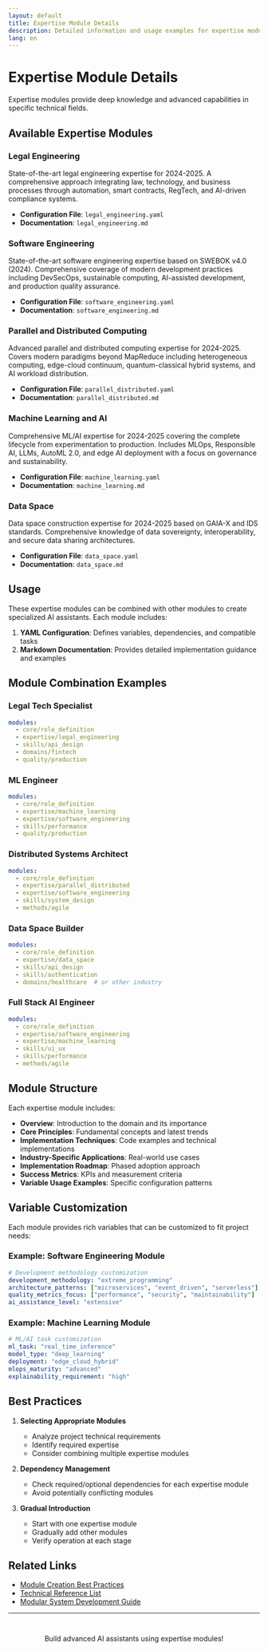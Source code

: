 ```yaml
---
layout: default
title: Expertise Module Details
description: Detailed information and usage examples for expertise modules
lang: en
---
```


# Expertise Module Details

Expertise modules provide deep knowledge and advanced capabilities in specific technical fields.

## Available Expertise Modules

### Legal Engineering
State-of-the-art legal engineering expertise for 2024-2025. A comprehensive approach integrating law, technology, and business processes through automation, smart contracts, RegTech, and AI-driven compliance systems.

- **Configuration File**: `legal_engineering.yaml`
- **Documentation**: `legal_engineering.md`

### Software Engineering
State-of-the-art software engineering expertise based on SWEBOK v4.0 (2024). Comprehensive coverage of modern development practices including DevSecOps, sustainable computing, AI-assisted development, and production quality assurance.

- **Configuration File**: `software_engineering.yaml`
- **Documentation**: `software_engineering.md`

### Parallel and Distributed Computing
Advanced parallel and distributed computing expertise for 2024-2025. Covers modern paradigms beyond MapReduce including heterogeneous computing, edge-cloud continuum, quantum-classical hybrid systems, and AI workload distribution.

- **Configuration File**: `parallel_distributed.yaml`
- **Documentation**: `parallel_distributed.md`

### Machine Learning and AI
Comprehensive ML/AI expertise for 2024-2025 covering the complete lifecycle from experimentation to production. Includes MLOps, Responsible AI, LLMs, AutoML 2.0, and edge AI deployment with a focus on governance and sustainability.

- **Configuration File**: `machine_learning.yaml`
- **Documentation**: `machine_learning.md`

### Data Space
Data space construction expertise for 2024-2025 based on GAIA-X and IDS standards. Comprehensive knowledge of data sovereignty, interoperability, and secure data sharing architectures.

- **Configuration File**: `data_space.yaml`
- **Documentation**: `data_space.md`

## Usage

These expertise modules can be combined with other modules to create specialized AI assistants. Each module includes:

1. **YAML Configuration**: Defines variables, dependencies, and compatible tasks
2. **Markdown Documentation**: Provides detailed implementation guidance and examples

## Module Combination Examples

### Legal Tech Specialist
```yaml
modules:
  - core/role_definition
  - expertise/legal_engineering
  - skills/api_design
  - domains/fintech
  - quality/production
```

### ML Engineer
```yaml
modules:
  - core/role_definition
  - expertise/machine_learning
  - expertise/software_engineering
  - skills/performance
  - quality/production
```

### Distributed Systems Architect
```yaml
modules:
  - core/role_definition
  - expertise/parallel_distributed
  - expertise/software_engineering
  - skills/system_design
  - methods/agile
```

### Data Space Builder
```yaml
modules:
  - core/role_definition
  - expertise/data_space
  - skills/api_design
  - skills/authentication
  - domains/healthcare  # or other industry
```

### Full Stack AI Engineer
```yaml
modules:
  - core/role_definition
  - expertise/software_engineering
  - expertise/machine_learning
  - skills/ui_ux
  - skills/performance
  - methods/agile
```

## Module Structure

Each expertise module includes:

- **Overview**: Introduction to the domain and its importance
- **Core Principles**: Fundamental concepts and latest trends
- **Implementation Techniques**: Code examples and technical implementations
- **Industry-Specific Applications**: Real-world use cases
- **Implementation Roadmap**: Phased adoption approach
- **Success Metrics**: KPIs and measurement criteria
- **Variable Usage Examples**: Specific configuration patterns

## Variable Customization

Each module provides rich variables that can be customized to fit project needs:

### Example: Software Engineering Module
```yaml
# Development methodology customization
development_methodology: "extreme_programming"
architecture_patterns: ["microservices", "event_driven", "serverless"]
quality_metrics_focus: ["performance", "security", "maintainability"]
ai_assistance_level: "extensive"
```

### Example: Machine Learning Module
```yaml
# ML/AI task customization
ml_task: "real_time_inference"
model_type: "deep_learning"
deployment: "edge_cloud_hybrid"
mlops_maturity: "advanced"
explainability_requirement: "high"
```

## Best Practices

1. **Selecting Appropriate Modules**
   - Analyze project technical requirements
   - Identify required expertise
   - Consider combining multiple expertise modules

2. **Dependency Management**
   - Check required/optional dependencies for each expertise module
   - Avoid potentially conflicting modules

3. **Gradual Introduction**
   - Start with one expertise module
   - Gradually add other modules
   - Verify operation at each stage

## Related Links

- [Module Creation Best Practices](../best-practices/module-creation)
- [Technical Reference List](index)
- [Modular System Development Guide](https://github.com/dobachi/AI_Instruction_Kits/blob/main/modular/DEVELOPMENT.md)

---

<div style="text-align: center; margin-top: 3em;">
  <p>Build advanced AI assistants using expertise modules!</p>
</div>